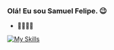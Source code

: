 ### Olá! Eu sou Samuel Felipe. 😉

- 🧑‍💻🇧🇷


[![My Skills](https://skillicons.dev/icons?i=ruby,git,github,sqlite,py,java,linux&theme=dark)](https://skillicons.dev)
